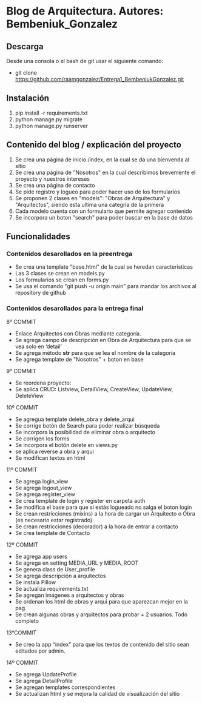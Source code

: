 # Blog de Arquitectura. Autores: Bembeniuk_Gonzalez #

## Descarga ##
Desde una consola o el bash de git usar el siguiente comando:
- git clone https://github.com/raamgonzalez/Entrega1_BembeniukGonzalez.git

## Instalación ##
1. pip install -r requirements.txt
2. python manage.py migrate
3. python manage.py runserver

## Contenido del blog / explicación del proyecto ##
1. Se crea una página de inicio /index, en la cual se da una bienvenda al sitio
2. Se crea una página de "Nosotros" en la cual describimos brevemente el proyecto y nuestros intereses
3. Se crea una página de contacto
5. Se pide registro y logueo para poder hacer uso de los formularios
6. Se proponen 2 clases en "models": "Obras de Arquitectura" y "Arquitectos", siendo esta ultima una categría de la primera
7. Cada modelo cuenta con un formulario que permite agregar contenido
8. Se incorpora un boton "search" para poder buscar en la base de datos

## Funcionalidades ##
### Contenidos desarollados en la preentrega ###
- Se crea una template "base.html" de la cual se heredan caracteristicas
- Las 3 clases se crean en models.py
- Los formularios se crean en forms.py
- Se usa el comando "git push -u origin main" para mandar los archivos al repository de github

### Contenidos desarollados para la entrega final ###
8º COMMIT
- Enlace Arquitectos con Obras mediante categoría.
- Se agrega campo de descripción en Obra de Arquitectura para que se vea solo en ‘detail’
- Se agrega método __str__ para que se lea el nombre de la categoria
- Se agrega template de "Nosotros" + boton en base

9º COMMIT
- Se reordena proyecto:
- Se aplica CRUD: Listview, DetailView, CreateView, UpdateView, DeleteView

10º COMMIT
- Se agregua template delete_obra y delete_arqui
- Se corrige botón de Search para poder realizar búsqueda
- Se incorpora la posibilidad de eliminar obra o arquitecto
- Se corrigen los forms
- Se incorpora el botón delete en views.py
- se aplica reverse a obra y arqui
- Se modifican textos en html

11º COMMIT 
- Se agrega login_view
- Se agrega logout_view
- Se agrega register_view
- Se crea template de login y register en carpeta auth
- Se modifica el base para que si estás logueado no salga el boton login
- Se crean restricciones (mixins) a la hora de cargar un Arquitecto o Obra (es necesario estar registrado)
- Se crean restricciones (decorador) a la hora de entrar a contacto
- Se crea template de Contacto

12º COMMIT
- Se agrega app users
- Se agrega en setting MEDIA_URL y MEDIA_ROOT
- Se genera class de User_profile
- Se agrega descripción a arquitectos
- Se instala Pillow
- Se actualiza requirements.txt
- Se agregan imágenes a arquitectos y obras
- Se ordenan los html de obras y arqui para que aparezcan mejor en la pag.
- Se crean algunas obras y arquitectos para probar + 2 usuarios. Todo completo

13°COMMIT 
- Se creo la app “index” para que los textos de contenido del sitio sean editados por admin. 

14º COMMIT
- Se agrega UpdateProfile
- Se agrega DetailProfile
- Se agregan templates correspondientes
- Se actualizan html y se mejora la calidad de visualización del sitio



